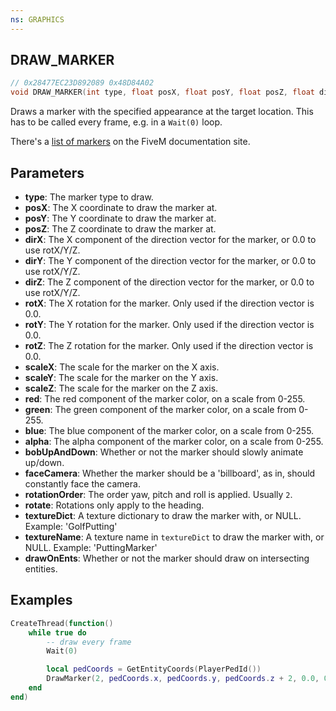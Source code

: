 ```yaml
---
ns: GRAPHICS
---
```

## DRAW_MARKER

```c
// 0x28477EC23D892089 0x48D84A02
void DRAW_MARKER(int type, float posX, float posY, float posZ, float dirX, float dirY, float dirZ, float rotX, float rotY, float rotZ, float scaleX, float scaleY, float scaleZ, int red, int green, int blue, int alpha, BOOL bobUpAndDown, BOOL faceCamera, int p19, BOOL rotate, char* textureDict, char* textureName, BOOL drawOnEnts);
```

Draws a marker with the specified appearance at the target location. This has to be called every frame, e.g. in a `Wait(0)` loop.

There's a [list of markers](https://docs.fivem.net/game-references/markers/) on the FiveM documentation site.

## Parameters
* **type**: The marker type to draw.
* **posX**: The X coordinate to draw the marker at.
* **posY**: The Y coordinate to draw the marker at.
* **posZ**: The Z coordinate to draw the marker at.
* **dirX**: The X component of the direction vector for the marker, or 0.0 to use rotX/Y/Z.
* **dirY**: The Y component of the direction vector for the marker, or 0.0 to use rotX/Y/Z.
* **dirZ**: The Z component of the direction vector for the marker, or 0.0 to use rotX/Y/Z.
* **rotX**: The X rotation for the marker. Only used if the direction vector is 0.0.
* **rotY**: The Y rotation for the marker. Only used if the direction vector is 0.0.
* **rotZ**: The Z rotation for the marker. Only used if the direction vector is 0.0.
* **scaleX**: The scale for the marker on the X axis.
* **scaleY**: The scale for the marker on the Y axis.
* **scaleZ**: The scale for the marker on the Z axis.
* **red**: The red component of the marker color, on a scale from 0-255.
* **green**: The green component of the marker color, on a scale from 0-255.
* **blue**: The blue component of the marker color, on a scale from 0-255.
* **alpha**: The alpha component of the marker color, on a scale from 0-255.
* **bobUpAndDown**: Whether or not the marker should slowly animate up/down.
* **faceCamera**: Whether the marker should be a 'billboard', as in, should constantly face the camera.
* **rotationOrder**: The order yaw, pitch and roll is applied. Usually `2`.
* **rotate**: Rotations only apply to the heading.
* **textureDict**: A texture dictionary to draw the marker with, or NULL. Example: 'GolfPutting'
* **textureName**: A texture name in `textureDict` to draw the marker with, or NULL. Example: 'PuttingMarker'
* **drawOnEnts**: Whether or not the marker should draw on intersecting entities.

## Examples
```lua
CreateThread(function()
	while true do
		-- draw every frame
		Wait(0)

		local pedCoords = GetEntityCoords(PlayerPedId())
		DrawMarker(2, pedCoords.x, pedCoords.y, pedCoords.z + 2, 0.0, 0.0, 0.0, 0.0, 180.0, 0.0, 2.0, 2.0, 2.0, 255, 128, 0, 50, false, true, 2, nil, nil, false)
	end
end)
```
